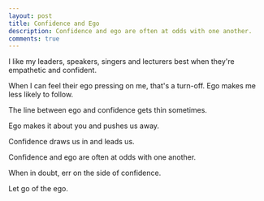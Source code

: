 ```yaml
---
layout: post
title: Confidence and Ego
description: Confidence and ego are often at odds with one another.
comments: true
---
```

I like my leaders, speakers, singers and lecturers best when they're empathetic and confident.

When I can feel their ego pressing on me, that's a turn-off.  Ego makes me less likely to follow.

The line between ego and confidence gets thin sometimes.

Ego makes it about you and pushes us away.

Confidence draws us in and leads us.

Confidence and ego are often at odds with one another.

When in doubt, err on the side of confidence.

Let go of the ego.
